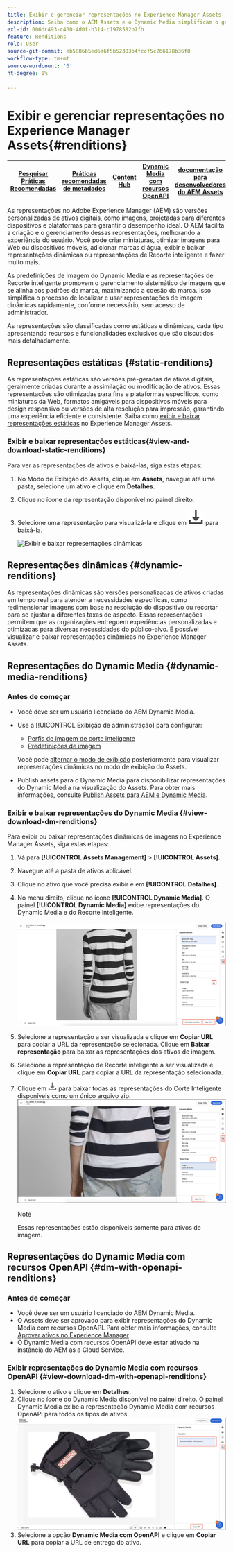 ```yaml
---
title: Exibir e gerenciar representações no Experience Manager Assets
description: Saiba como o AEM Assets e o Dynamic Media simplificam o gerenciamento eficiente de imagens com representações de imagem estáticas e dinâmicas.
exl-id: 006dc493-c400-4d0f-b314-c1978582b7fb
feature: Renditions
role: User
source-git-commit: eb5886b5ed6a6f5b52303b4fccf5c266178b36f8
workflow-type: tm+mt
source-wordcount: '0'
ht-degree: 0%

---
```


# Exibir e gerenciar representações no Experience Manager Assets{#renditions}

| [Pesquisar Práticas Recomendadas](/help/assets/search-best-practices.md) | [Práticas recomendadas de metadados](/help/assets/metadata-best-practices.md) | [Content Hub](/help/assets/product-overview.md) | [Dynamic Media com recursos OpenAPI](/help/assets/dynamic-media-open-apis-overview.md) | [documentação para desenvolvedores do AEM Assets](https://developer.adobe.com/experience-cloud/experience-manager-apis/) |
| ------------- | --------------------------- |---------|----|-----|

As representações no Adobe Experience Manager (AEM) são versões personalizadas de ativos digitais, como imagens, projetadas para diferentes dispositivos e plataformas para garantir o desempenho ideal. O AEM facilita a criação e o gerenciamento dessas representações, melhorando a experiência do usuário. Você pode criar miniaturas, otimizar imagens para Web ou dispositivos móveis, adicionar marcas d&#39;água, exibir e baixar representações dinâmicas ou representações de Recorte inteligente e fazer muito mais.

As predefinições de imagem do Dynamic Media e as representações de Recorte inteligente promovem o gerenciamento sistemático de imagens que se alinha aos padrões da marca, maximizando a coesão da marca. Isso simplifica o processo de localizar e usar representações de imagem dinâmicas rapidamente, conforme necessário, sem acesso de administrador.

As representações são classificadas como estáticas e dinâmicas, cada tipo apresentando recursos e funcionalidades exclusivos que são discutidos mais detalhadamente.

## Representações estáticas {#static-renditions}

As representações estáticas são versões pré-geradas de ativos digitais, geralmente criadas durante a assimilação ou modificação de ativos. Essas representações são otimizadas para fins e plataformas específicos, como miniaturas da Web, formatos amigáveis para dispositivos móveis para design responsivo ou versões de alta resolução para impressão, garantindo uma experiência eficiente e consistente.
Saiba como [exibir e baixar representações estáticas](#view-and-download-static-renditions) no Experience Manager Assets.

### Exibir e baixar representações estáticas{#view-and-download-static-renditions}

Para ver as representações de ativos e baixá-las, siga estas etapas:

1. No Modo de Exibição do Assets, clique em **Assets**, navegue até uma pasta, selecione um ativo e clique em **Detalhes**.
1. Clique no ícone da representação disponível no painel direito.
1. Selecione uma representação para visualizá-la e clique em ![ícone de download](/help/assets/assets/download-icon.svg) para baixá-la.

   ![Exibir e baixar representações dinâmicas](/help/assets/assets/view-download-static-rendition.png)

## Representações dinâmicas {#dynamic-renditions}

As representações dinâmicas são versões personalizadas de ativos criadas em tempo real para atender a necessidades específicas, como redimensionar imagens com base na resolução do dispositivo ou recortar para se ajustar a diferentes taxas de aspecto.
Essas representações permitem que as organizações entreguem experiências personalizadas e otimizadas para diversas necessidades do público-alvo. É possível visualizar e baixar representações dinâmicas no Experience Manager Assets.

## Representações do Dynamic Media {#dynamic-media-renditions}

### Antes de começar

* Você deve ser um usuário licenciado do AEM Dynamic Media.
* Use a [!UICONTROL Exibição de administração] para configurar:
   * [Perfis de imagem de corte inteligente](/help/assets/dynamic-media/image-profiles.md#creating-image-profiles)
   * [Predefinições de imagem](/help/assets/dynamic-media/managing-image-presets.md)

  Você pode [alternar o modo de exibição](/help/assets/assets-view-introduction.md#how-to-access-assets-view) posteriormente para visualizar representações dinâmicas no modo de exibição do Assets.
* Publish assets para o Dynamic Media para disponibilizar representações do Dynamic Media na visualização do Assets. Para obter mais informações, consulte [Publish Assets para AEM e Dynamic Media](https://experienceleague.adobe.com/en/docs/experience-manager-cloud-service/content/assets/assets-view/publish-assets-to-aem-and-dm).


### Exibir e baixar representações do Dynamic Media {#view-download-dm-renditions}

Para exibir ou baixar representações dinâmicas de imagens no Experience Manager Assets, siga estas etapas:

1. Vá para **[!UICONTROL Assets Management]** > **[!UICONTROL Assets]**.

1. Navegue até a pasta de ativos aplicável.

1. Clique no ativo que você precisa exibir e em **[!UICONTROL Detalhes]**.

1. No menu direito, clique no ícone **[!UICONTROL Dynamic Media]**. O painel **[!UICONTROL Dynamic Media]** exibe representações do Dynamic Media e do Recorte inteligente.

   ![representações dinâmicas](/help/assets/assets/dm-scene7-renditions.png)
   <!-- ![dynamic renditions](assets/preset_smart_crop_view.png) -->

1. Selecione a representação a ser visualizada e clique em **Copiar URL** para copiar a URL da representação selecionada. Clique em **Baixar representação** para baixar as representações dos ativos de imagem.
1. Selecione a representação de Recorte inteligente a ser visualizada e clique em **Copiar URL** para copiar a URL da representação selecionada.
1. Clique em ![ícone de download](assets/do-not-localize/download-icon.png) para baixar todas as representações do Corte Inteligente disponíveis como um único arquivo zip.
   ![ícone de download](/help/assets/assets/smartcrop-rendition.png)

   >[!NOTE]
   >
   >Essas representações estão disponíveis somente para ativos de imagem.

## Representações do Dynamic Media com recursos OpenAPI {#dm-with-openapi-renditions}

### Antes de começar

* Você deve ser um usuário licenciado do AEM Dynamic Media.
* O Assets deve ser aprovado para exibir representações do Dynamic Media com recursos OpenAPI. Para obter mais informações, consulte [Aprovar ativos no Experience Manager](/help/assets/approve-assets.md#copy-delivery-url-approved-assets)
* O Dynamic Media com recursos OpenAPI deve estar ativado na instância do AEM as a Cloud Service.

### Exibir representações do Dynamic Media com recursos OpenAPI {#view-download-dm-with-openapi-renditions}

1. Selecione o ativo e clique em **Detalhes**.
1. Clique no ícone do Dynamic Media disponível no painel direito. O painel Dynamic Media exibe a representação Dynamic Media com recursos OpenAPI para todos os tipos de ativos.
   ![ícone de download](/help/assets/assets/dm-with-open-api-copy-url.png)
1. Selecione a opção **Dynamic Media com OpenAPI** e clique em **Copiar URL** para copiar a URL de entrega do ativo.


